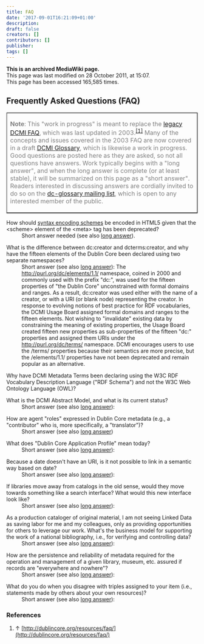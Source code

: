 ```yaml
---
title: FAQ
date: '2017-09-01T16:21:09+01:00'
description: 
draft: false
creators: []
contributors: []
publisher: 
tags: []
---
```


 **This is an archived MediaWiki page.**  
This page was last modified on 28 October 2011, at 15:07.  
This page has been accessed 165,585 times.

## Frequently Asked Questions (FAQ) 
<table border="1">
  <tr>
    <td>
      <p><span style="color:#808080">
          <b>Note</b>: This "work in progress" is meant to replace the <a href="http://dublincore.org/resources/faq/" class="external text" rel="nofollow">legacy DCMI FAQ</a>, which was last updated in 2003.<sup id="cite_ref-0" class="reference"><a href="#cite_note-0">[1]</a></sup> Many of the concepts and issues covered in the 2003 FAQ are now covered in a draft <a href="/mediawiki_wiki/Glossary.md" title="Glossary">DCMI Glossary</a>, which is likewise a work in progress. Good questions are posted here as they are asked, so not all questions have answers. Work typically begins with a "long answer", and when the long answer is complete (or at least stable), it will be summarized on this page as a "short answer". Readers interested in discussing answers are cordially invited to do so on the <a href="http://www.jiscmail.ac.uk/lists/dc-glossary.html" class="external text" rel="nofollow">dc-glossary mailing list</a>, which is open to any interested member of the public.
        </span>
      </p>
    </td>
  </tr>
</table>
<dl>
<dt>How should <a href="/mediawiki_wiki/Glossary/Encoding_Scheme.md" title="Glossary/Encoding Scheme">syntax encoding schemes</a> be encoded in HTML5 given that the &lt;scheme&gt; element of the &lt;meta&gt; tag has been deprecated?
</dt>
<dd>Short answer needed (see also <a href="/mediawiki_wiki/FAQ/HTML5_Scheme.md" title="FAQ/HTML5 Scheme">long answer</a>).
</dd>
</dl>
<dl>
<dt>What is the difference between dc:creator and dcterms:creator, and why have the fifteen elements of the Dublin Core been declared using two separate namespaces?
</dt>
<dd>Short answer (see also <a href="/mediawiki_wiki/FAQ/DC_and_DCTERMS_Namespaces.md" title="FAQ/DC and DCTERMS Namespaces">long answer</a>): The <a href="http://purl.org/dc/elements/1.1/" class="external free" rel="nofollow">http://purl.org/dc/elements/1.1/</a> namespace, coined in 2000 and commonly used with the prefix "dc:", was used for the fifteen properties of "the Dublin Core" unconstrained with formal domains and ranges. As a result, dc:creator was used either with the name of a creator, or with a URI (or blank node) representing the creator. In response to evolving notions of best practice for RDF vocabularies, the DCMI Usage Board assigned formal domains and ranges to the fifteen elements. Not wishing to "invalidate" existing data by constraining the meaning of existing properties, the Usage Board created fifteen new properties as sub-properties of the fifteen "dc:" properties and assigned them URIs under the <a href="http://purl.org/dc/terms/" class="external free" rel="nofollow">http://purl.org/dc/terms/</a> namespace. DCMI encourages users to use the /terms/ properties because their semantics are more precise, but the /elements/1.1/ properties have not been deprecated and remain popular as an alternative.  
</dd>
</dl>
<dl><dt>Why have DCMI Metadata Terms been declaring using the W3C RDF Vocabulary Description Language ("RDF Schema") and not the W3C Web Ontology Language (OWL)?
</dt></dl>
<dl>
<dt>What is the DCMI Abstract Model, and what is its current status?
</dt>
<dd>Short answer (see also <a href="/mediawiki_wiki/FAQ/DCMI_Abstract_Model.md" title="FAQ/DCMI Abstract Model">long answer</a>):
</dd>
</dl>
<dl>
<dt>How are agent "roles" expressed in Dublin Core metadata (e.g., a "contributor" who is, more specifically, a "translator")?
</dt>
<dd>Short answer (see also <a href="/mediawiki_wiki/FAQ/Agent_roles.md" title="FAQ/Agent roles">long answer</a>)
</dd>
</dl>
<dl>
<dt>What does "Dublin Core Application Profile" mean today?
</dt>
<dd>Short answer (see also <a href="/mediawiki_wiki/FAQ/Application_Profile.md" title="FAQ/Application Profile">long answer</a>):
</dd>
</dl>
<dl>
<dt>Because a date doesn't have an URI, is it not possible to link in a semantic way based on date?
</dt>
<dd>Short answer (see also <a href="/mediawiki_wiki/FAQ/Linking_data_on_dates.md" title="FAQ/Linking data on dates">long answer</a>):
</dd>
</dl>
<dl>
<dt>If libraries move away from catalogs in the old sense, would they move towards something like a search interface? What would this new interface look like?
</dt>
<dd>Short answer (see also <a href="/mediawiki_wiki/FAQ/Beyond_library_catalogs.md" title="FAQ/Beyond library catalogs">long answer</a>):
</dd>
</dl>
<dl>
<dt>As a production cataloger of original material, I am not seeing Linked Data as saving labor for me and my colleagues, only as providing opportunities for others to leverage our work. What's the business model for supporting the work of a national bibliography, i.e., for verifying and controlling data?
</dt>
<dd>Short answer (see also <a href="/mediawiki_wiki/FAQ/Linked_Data_ROI_for_catalogers.md" title="FAQ/Linked Data ROI for catalogers">long answer</a>):
</dd>
</dl>
<dl>
<dt>How are the persistence and reliability of metadata required for the operation and management of a given library, museum, etc. assured if records are "everywhere and nowhere"?
</dt>
<dd>Short answer (see also <a href="/mediawiki_wiki/FAQ/Metadata_persistence_and_reliability.md" title="FAQ/Metadata persistence and reliability">long answer</a>):
</dd>
</dl>
<dl>
<dt>What do you do when you disagree with triples assigned to your item (i.e., statements made by others about your own resources)?
</dt>
<dd>Short answer (see also <a href="/mediawiki_wiki/FAQ/Dubious_triples.md" title="FAQ/Dubious triples">long answer</a>):
</dd>
</dl>

### References 

1. ↑ [http://dublincore.org/resources/faq/](http://dublincore.org/resources/faq/)

